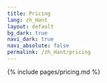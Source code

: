 ```yaml
---
title: Pricing
lang: zh_Hant
layout: default
bg_dark: true
navi_dark: true
navi_absolute: false
permalink: /zh_Hant/pricing
---
```


{% include pages/pricing.md %} 
